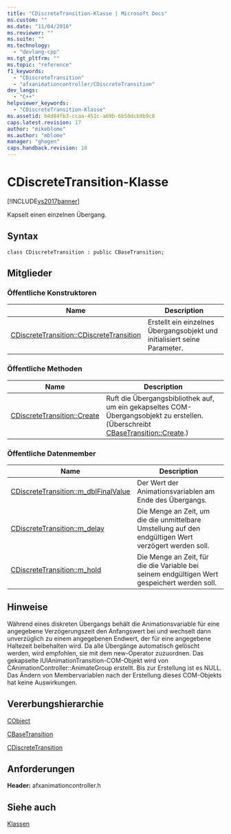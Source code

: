 ```yaml
---
title: "CDiscreteTransition-Klasse | Microsoft Docs"
ms.custom: ""
ms.date: "11/04/2016"
ms.reviewer: ""
ms.suite: ""
ms.technology: 
  - "devlang-cpp"
ms.tgt_pltfrm: ""
ms.topic: "reference"
f1_keywords: 
  - "CDiscreteTransition"
  - "afxanimationcontroller/CDiscreteTransition"
dev_langs: 
  - "C++"
helpviewer_keywords: 
  - "CDiscreteTransition-Klasse"
ms.assetid: b4d84fb3-ccaa-451c-a69b-6b50dcb9b9c8
caps.latest.revision: 17
author: "mikeblome"
ms.author: "mblome"
manager: "ghogen"
caps.handback.revision: 18
---
```

# CDiscreteTransition-Klasse
[!INCLUDE[vs2017banner](../../assembler/inline/includes/vs2017banner.md)]

Kapselt einen einzelnen Übergang.  
  
## Syntax  
  
```  
class CDiscreteTransition : public CBaseTransition;  
```  
  
## Mitglieder  
  
### Öffentliche Konstruktoren  
  
|Name|Description|  
|----------|-----------------|  
|[CDiscreteTransition::CDiscreteTransition](../Topic/CDiscreteTransition::CDiscreteTransition.md)|Erstellt ein einzelnes Übergangsobjekt und initialisiert seine Parameter.|  
  
### Öffentliche Methoden  
  
|Name|Description|  
|----------|-----------------|  
|[CDiscreteTransition::Create](../Topic/CDiscreteTransition::Create.md)|Ruft die Übergangsbibliothek auf, um ein gekapseltes COM\-Übergangsobjekt zu erstellen.  \(Überschreibt [CBaseTransition::Create](../Topic/CBaseTransition::Create.md).\)|  
  
### Öffentliche Datenmember  
  
|Name|Description|  
|----------|-----------------|  
|[CDiscreteTransition::m\_dblFinalValue](../Topic/CDiscreteTransition::m_dblFinalValue.md)|Der Wert der Animationsvariablen am Ende des Übergangs.|  
|[CDiscreteTransition::m\_delay](../Topic/CDiscreteTransition::m_delay.md)|Die Menge an Zeit, um die die unmittelbare Umstellung auf den endgültigen Wert verzögert werden soll.|  
|[CDiscreteTransition::m\_hold](../Topic/CDiscreteTransition::m_hold.md)|Die Menge an Zeit, für die die Variable bei seinem endgültigen Wert gespeichert werden soll.|  
  
## Hinweise  
 Während eines diskreten Übergangs behält die Animationsvariable für eine angegebene Verzögerungszeit den Anfangswert bei und wechselt dann unverzüglich zu einem angegebenen Endwert, der für eine angegebene Haltezeit beibehalten wird.  Da alle Übergänge automatisch gelöscht werden, wird empfohlen, sie mit dem new\-Operator zuzuordnen.  Das gekapselte IUIAnimationTransition\-COM\-Objekt wird von CAnimationController::AnimateGroup erstellt. Bis zur Erstellung ist es NULL.  Das Ändern von Membervariablen nach der Erstellung dieses COM\-Objekts hat keine Auswirkungen.  
  
## Vererbungshierarchie  
 [CObject](../../mfc/reference/cobject-class.md)  
  
 [CBaseTransition](../../mfc/reference/cbasetransition-class.md)  
  
 [CDiscreteTransition](../../mfc/reference/cdiscretetransition-class.md)  
  
## Anforderungen  
 **Header:** afxanimationcontroller.h  
  
## Siehe auch  
 [Klassen](../../mfc/reference/mfc-classes.md)